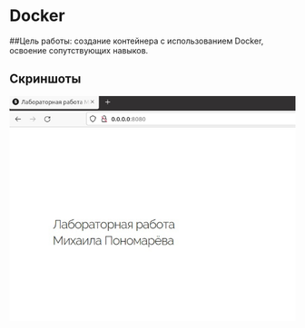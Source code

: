 # Docker
##Цель работы: 
создание контейнера с использованием Docker, освоение сопутствующих навыков.
## Cкриншоты
![Иллюстрация к проекту](https://github.com/Michail420/Docker/blob/main/1%20(2).jpg)
